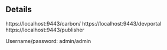 ## Details

https://localhost:9443/carbon/
https://localhost:9443/devportal
https://localhost:9443/publisher

Username/password: admin/admin